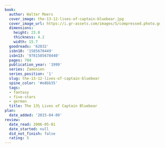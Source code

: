 ```yaml
---
book:
  author: Walter Moers
  cover_image: the-13-12-lives-of-captain-bluebear.jpg
  cover_image_url: https://i.gr-assets.com/images/S/compressed.photo.goodreads.com/books/1388176963l/62032.jpg
  dimensions:
    height: 23.0
    thickness: 4.2
    width: 15.7
  goodreads: '62032'
  isbn10: '1585678449'
  isbn13: '9781585678440'
  pages: 704
  publication_year: '1999'
  series: Zamonien
  series_position: '1'
  slug: the-13-12-lives-of-captain-bluebear
  spine_color: '#e8bb35'
  tags:
  - fantasy
  - five-stars
  - german
  title: The 13½ Lives of Captain Bluebear
plan:
  date_added: '2015-04-09'
review:
  date_read: 2006-05-01
  date_started: null
  did_not_finish: false
  rating: 5
---
```


